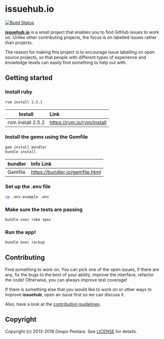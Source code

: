 # issuehub.io

[![Build Status](https://travis-ci.org/despo/issuehub.io.svg?branch=master)](https://travis-ci.org/despo/issuehub.io)

[**issuehub.io**](http://issuehub.io) is a small project that enables you to find GitHub issues to work on. Unlike other contributing projects, the focus is on labelled issues rather than projects.

The reason for making this project is to encourage issue labelling on open source projects, so that people with different types of experience and knowledge levels can easily find something to help out with.

## Getting started

### Install ruby

 ```bash
 rvm install 2.5.1
 ```

| Install          | Link  |
| ------------- | :-----|
|    rvm install 2.5.2 |https://rvm.io/rvm/install |


### Install the gems using the **Gemfile**

```bash
gem install bundler
bundle install
```
| bundler          | Info Link  |
| ------------- | :-----|
|   Gemfile |https://bundler.io/gemfile.html |

### Set up the .env file
```bash
cp .env.example .env
```

### Make sure the tests are passing

```bash
bundle exec rake spec
```

### Run the app!

```bash
bundle exec rackup
```

## Contributing

Find something to work on. You can pick one of the open issues, if there are any, fix the bugs to the best of your ability, improve the interface, refactor the code! Otherwise, you can always improve test coverage!

If there is something else that you would like to work on or other ways to improve **issuehub**, open an issue first so we can discuss it.

Also, have a look at the [contribution guidelines](https://github.com/despo/issuehub.io/blob/master/CONTRIBUTING.md).

## Copyright

Copyright (c) 2013-2018 Despo Pentara. See [LICENSE](https://github.com/despo/kobol/blob/master/LICENSE) for details.
